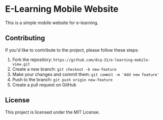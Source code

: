 # E-Learning Mobile Website

This is a simple mobile website for e-learning.

## Contributing

If you'd like to contribute to the project, please follow these steps:

1. Fork the repository: `https://github.com/dcq-31/e-learning-mobile-view.git`
2. Create a new branch: `git checkout -b new-feature`
3. Make your changes and commit them: `git commit -m 'Add new feature'`
4. Push to the branch: `git push origin new-feature`
5. Create a pull request on GitHub

## License

This project is licensed under the MIT License.
